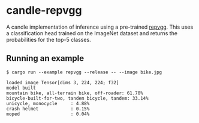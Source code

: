 # candle-repvgg

A candle implementation of inference using a pre-trained [repvgg](https://arxiv.org/abs/2101.03697).
This uses a classification head trained on the ImageNet dataset and returns the
probabilities for the top-5 classes.

## Running an example

```
$ cargo run --example repvgg --release -- --image bike.jpg

loaded image Tensor[dims 3, 224, 224; f32]
model built
mountain bike, all-terrain bike, off-roader: 61.70%
bicycle-built-for-two, tandem bicycle, tandem: 33.14%
unicycle, monocycle     : 4.88%
crash helmet            : 0.15%
moped                   : 0.04%

```
